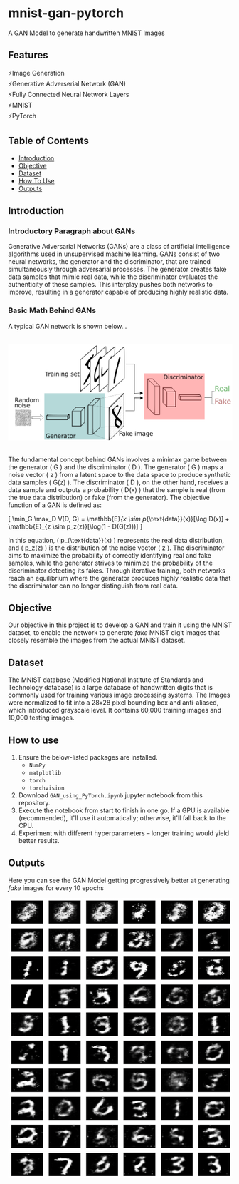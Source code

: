 # mnist-gan-pytorch
A GAN Model to generate handwritten MNIST Images

## Features
⚡Image Generation  
⚡Generative Adverserial Network (GAN)  
⚡Fully Connected Neural Network Layers  
⚡MNIST  
⚡PyTorch 

## Table of Contents
- [Introduction](#introduction) 
- [Objective](#objective)
- [Dataset](#dataset)
- [How To Use](#how-to-use)
- [Outputs](#outputs)

## Introduction
### Introductory Paragraph about GANs

Generative Adversarial Networks (GANs) are a class of artificial intelligence algorithms used in unsupervised machine learning. GANs consist of two neural networks, the generator and the discriminator, that are trained simultaneously through adversarial processes. The generator creates fake data samples that mimic real data, while the discriminator evaluates the authenticity of these samples. This interplay pushes both networks to improve, resulting in a generator capable of producing highly realistic data.

### Basic Math Behind GANs

A typical GAN network is shown below...<br><br>

<img src="https://github.com/dineshg20897/mnist-gan-pytorch/blob/main/assets/GAN.png?raw=true" width="800"><br><br>

The fundamental concept behind GANs involves a minimax game between the generator \( G \) and the discriminator \( D \). The generator \( G \) maps a noise vector \( z \) from a latent space to the data space to produce synthetic data samples \( G(z) \). The discriminator \( D \), on the other hand, receives a data sample and outputs a probability \( D(x) \) that the sample is real (from the true data distribution) or fake (from the generator). The objective function of a GAN is defined as:

\[ \min_G \max_D V(D, G) = \mathbb{E}_{x \sim p_{\text{data}}(x)}[\log D(x)] + \mathbb{E}_{z \sim p_z(z)}[\log(1 - D(G(z)))] \]

In this equation, \( p_{\text{data}}(x) \) represents the real data distribution, and \( p_z(z) \) is the distribution of the noise vector \( z \). The discriminator aims to maximize the probability of correctly identifying real and fake samples, while the generator strives to minimize the probability of the discriminator detecting its fakes. Through iterative training, both networks reach an equilibrium where the generator produces highly realistic data that the discriminator can no longer distinguish from real data.


## Objective

Our objective in this project is to develop a GAN and train it using the MNIST dataset, to enable the network to generate _fake_ MNIST digit images that closely resemble the images from the actual MNIST dataset.


## Dataset

The MNIST database (Modified National Institute of Standards and Technology database) is a large database of handwritten digits that is commonly used for training various image processing systems. The Images were normalized to fit into a 28x28 pixel bounding box and anti-aliased, which introduced grayscale level. It contains 60,000 training images and 10,000 testing images.


## How to use

1. Ensure the below-listed packages are installed.
    - `NumPy`
    - `matplotlib`
    - `torch`
    - `torchvision`
2. Download `GAN_using_PyTorch.ipynb` jupyter notebook from this repository.
3. Execute the notebook from start to finish in one go. If a GPU is available (recommended), it'll use it automatically; otherwise, it'll fall back to the CPU. 
4. Experiment with different hyperparameters – longer training would yield better results.


## Outputs

Here you can see the GAN Model getting progressively better at generating _fake_ images for every 10 epochs

<img src="https://github.com/dineshg20897/mnist-gan-pytorch/blob/main/assets/Output.png?raw=true" width="800">
